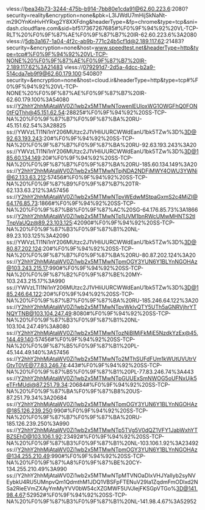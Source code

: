 vless://bea34b73-3244-475b-b914-7bb80e1cda91@62.60.223.6:2080?security=reality&encryption=none&pbk=L3lJWdU7mHijSkNaNt-m29OYnKnHvHYRxg2Y8XXFdng&headerType=&fp=chrome&type=tcp&sni=dash.cloudflare.com&sid=bf517367267685#%F0%9F%94%92%20VL-TCP-RLT%20%F0%9F%87%AE%F0%9F%87%B7%20IR-62.60.223.6%3A2080
vless://5db3a167-1a04-4f2c-ab9b-771c24b5cf1d@2.189.117.62:21483?security=&encryption=none&host=www.speedtest.net&headerType=http&type=tcp#%F0%9F%94%92%20VL-TCP-NONE%20%F0%9F%87%AE%F0%9F%87%B7%20IR-2.189.117.62%3A21483
vless://079291d7-2d5a-4dcc-b2a9-514cda7eb9f9@62.60.179.100:54080?security=&encryption=none&host=cloud.ir&headerType=http&type=tcp#%F0%9F%94%92%20VL-TCP-NONE%20%F0%9F%87%AE%F0%9F%87%B7%20IR-62.60.179.100%3A54080
ss://Y2hhY2hhMjAtaWV0Zi1wb2x5MTMwNTowenlEUloxWG1OWGFhQ0FON0tFQThh@45.151.62.54:28825#%F0%9F%94%92%20SS-TCP-NA%20%F0%9F%87%B7%F0%9F%87%BA%20RU-45.151.62.54%3A28825
ss://YWVzLTI1Ni1nY206MUtzc2J1VHliUURCWWdEanU1bk5TZw%3D%3D@92.63.193.243:20#%F0%9F%94%92%20SS-TCP-NA%20%F0%9F%87%B7%F0%9F%87%BA%20RU-92.63.193.243%3A20
ss://YWVzLTI1Ni1nY206MUtzc2J1VHliUURCWWdEanU1bk5TZw%3D%3D@185.60.134.149:20#%F0%9F%94%92%20SS-TCP-NA%20%F0%9F%87%B7%F0%9F%87%BA%20RU-185.60.134.149%3A20
ss://Y2hhY2hhMjAtaWV0Zi1wb2x5MTMwNTpjNDA2NDFjMWY4OWU3YWNi@62.133.63.212:57456#%F0%9F%94%92%20SS-TCP-NA%20%F0%9F%87%B9%F0%9F%87%B7%20TR-62.133.63.212%3A57456
ss://Y2hhY2hhMjAtaWV0Zi1wb2x5MTMwNTpvWEdwMStpaGxmS2c4MjZI@64.176.85.73:1866#%F0%9F%94%92%20SS-TCP-NA%20%F0%9F%87%B8%F0%9F%87%AC%20SG-64.176.85.73%3A1866
ss://Y2hhY2hhMjAtaWV0Zi1wb2x5MTMwNTp1UVM1bnRWcUMwMHNTS2tlTnpVaUQz@89.23.103.125:42090#%F0%9F%94%92%20SS-TCP-NA%20%F0%9F%87%B3%F0%9F%87%B1%20NL-89.23.103.125%3A42090
ss://YWVzLTI1Ni1nY206MUtzc2J1VHliUURCWWdEanU1bk5TZw%3D%3D@80.87.202.124:20#%F0%9F%94%92%20SS-TCP-NA%20%F0%9F%87%B7%F0%9F%87%BA%20RU-80.87.202.124%3A20
ss://Y2hhY2hhMjAtaWV0Zi1wb2x5MTMwNTpmOGY3YUN6Y1BLYnNGOHAz@103.243.215.17:990#%F0%9F%94%92%20SS-TCP-NA%20%F0%9F%87%B2%F0%9F%87%BE%20MY-103.243.215.17%3A990
ss://YWVzLTI1Ni1nY206MUtzc2J1VHliUURCWWdEanU1bk5TZw%3D%3D@185.246.64.122:20#%F0%9F%94%92%20SS-TCP-NA%20%F0%9F%87%B7%F0%9F%87%BA%20RU-185.246.64.122%3A20
ss://Y2hhY2hhMjAtaWV0Zi1wb2x5MTMwNTpvWklvQTY5UTh5aGNRVjhrYTNQYTNB@103.104.247.49:8080#%F0%9F%94%92%20SS-TCP-NA%20%F0%9F%87%B3%F0%9F%87%B1%20NL-103.104.247.49%3A8080
ss://Y2hhY2hhMjAtaWV0Zi1wb2x5MTMwNTozNjBlMjFkMjE5NzdkYzEx@45.144.49.140:57456#%F0%9F%94%92%20SS-TCP-NA%20%F0%9F%87%B5%F0%9F%87%B1%20PL-45.144.49.140%3A57456
ss://Y2hhY2hhMjAtaWV0Zi1wb2x5MTMwNTo2MThSUFdFUm1kWUtUVUtrVGtvT0VE@77.83.246.74:443#%F0%9F%94%92%20SS-TCP-NA%20%F0%9F%87%B5%F0%9F%87%B1%20PL-77.83.246.74%3A443
ss://Y2hhY2hhMjAtaWV0Zi1wb2x5MTMwNTpGUUExSmNWOG5oUFNxUjk5eTFrMUdi@87.251.79.34:20684#%F0%9F%94%92%20SS-TCP-NA%20%F0%9F%87%BA%F0%9F%87%B8%20US-87.251.79.34%3A20684
ss://Y2hhY2hhMjAtaWV0Zi1wb2x5MTMwNTpmOGY3YUN6Y1BLYnNGOHAz@185.126.239.250:990#%F0%9F%94%92%20SS-TCP-NA%20%F0%9F%87%B7%F0%9F%87%BA%20RU-185.126.239.250%3A990
ss://Y2hhY2hhMjAtaWV0Zi1wb2x5MTMwNTp5TVg5V0dQZ1VFY1JabWxhYTBZSEhD@103.106.1.92:23492#%F0%9F%94%92%20SS-TCP-NA%20%F0%9F%87%B3%F0%9F%87%B1%20NL-103.106.1.92%3A23492
ss://Y2hhY2hhMjAtaWV0Zi1wb2x5MTMwNTpmOGY3YUN6Y1BLYnNGOHAz@134.255.210.49:990#%F0%9F%94%92%20SS-TCP-NA%20%F0%9F%87%A8%F0%9F%87%BE%20CY-134.255.210.49%3A990
ss://Y2hhY2hhMjAtaWV0Zi1wb2x5MTMwNTpMTVNOaDIxVHJYalIyb2syNVEybkU4RU5UMnpvQm1QdmthM1JDQ1VBSFpFTENuV29la1ZqdmFmODlxd2NSa2RieEVmZXAyYmMyYVV0bW54cXZGMWF5UVJlejFKSGpVTGo%3D@141.98.4.67:52952#%F0%9F%94%92%20SS-TCP-NA%20%F0%9F%87%B3%F0%9F%87%B1%20NL-141.98.4.67%3A52952
